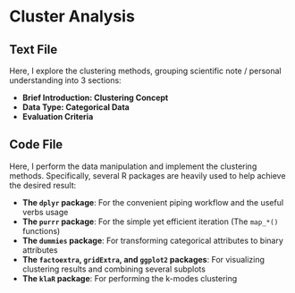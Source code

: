 # Cluster Analysis

## Text File
Here, I explore the clustering methods, grouping scientific note / personal understanding into 3 sections:

- **Brief Introduction: Clustering Concept**
- **Data Type: Categorical Data**
- **Evaluation Criteria**

## Code File
Here, I perform the data manipulation and implement the clustering methods. Specifically, several R packages are heavily used to help achieve the desired result:
- **The `dplyr` package**: For the convenient piping workflow and the useful verbs usage 
- **The `purrr` package**: For the simple yet efficient iteration (The `map_*()` functions)
- **The `dummies` package**: For transforming categorical attributes to binary attributes  
- **The `factoextra`, `gridExtra`, and `ggplot2` packages**: For visualizing clustering results and combining several subplots
- **The `klaR` package**: For performing the k-modes clustering 


